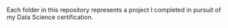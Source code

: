 Each folder in this repository represents a project I completed in pursuit of my Data Science certification.


